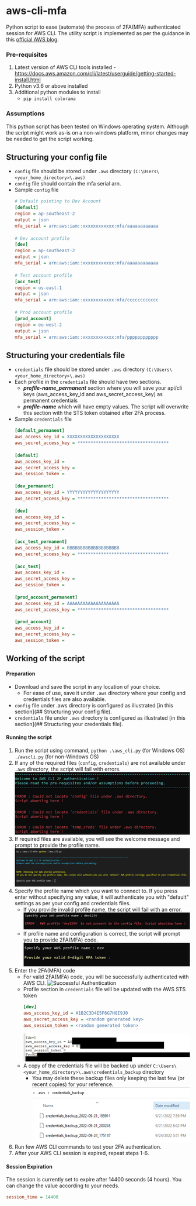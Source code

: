 # aws-cli-mfa
Python script to ease (automate) the process of 2FA(MFA) authenticated session for AWS CLI. The utility script is implemented as per the guidance in this [official AWS blog](https://aws.amazon.com/premiumsupport/knowledge-center/authenticate-mfa-cli).


### Pre-requisites
  1. Latest version of AWS CLI tools installed - https://docs.aws.amazon.com/cli/latest/userguide/getting-started-install.html
  2. Python v3.6 or above installed
  3. Additional python modules to install
     - `pip install colorama`


### Assumptions
This python script has been tested on Windows operating system. Although the script might work as-is on a non-windows platform, minor changes may be needed to get the script working.


## Structuring your config file
  - ```config``` file should be stored under ```.aws``` directory ```(C:\Users\<your_home_directory>\.aws)```
  - ```config``` file should contain the mfa serial arn.
  - Sample ```config``` file
    ```ini
    # Default pointing to Dev Account
    [default]
    region = ap-southeast-2
    output = json
    mfa_serial = arn:aws:iam::xxxxxxxxxxxx:mfa/aaaaaaaaaaaa

    # Dev account profile
    [dev]
    region = ap-southeast-2
    output = json
    mfa_serial = arn:aws:iam::xxxxxxxxxxxx:mfa/aaaaaaaaaaaa

    # Test account profile
    [acc_test]
    region = us-east-1
    output = json
    mfa_serial = arn:aws:iam::xxxxxxxxxxxx:mfa/cccccccccccc

    # Prod account profile
    [prod_account]
    region = eu-west-2
    output = json
    mfa_serial = arn:aws:iam::xxxxxxxxxxxx:mfa/pppppppppppp
    ```


## Structuring your credentials file
  - ```credentials``` file should be stored under ```.aws``` directory ```(C:\Users\<your_home_directory>\.aws)```
  - Each profile in the ```credentials``` file should have two sections.
    - **_profile-name_permanent_** section where you will save your api/cli keys (aws_access_key_id and aws_secret_access_key) as permanent credentials
    - **_profile-name_** which will have empty values. The script will overwrite this section with the STS token obtained after 2FA process.
  - Sample ```credentials``` file
    ```ini
    [default_permanent]
    aws_access_key_id = XXXXXXXXXXXXXXXXXXXX
    aws_secret_access_key = ***********************************

    [default]
    aws_access_key_id = 
    aws_secret_access_key = 
    aws_session_token = 

    [dev_permanent]
    aws_access_key_id = YYYYYYYYYYYYYYYYYYYY
    aws_secret_access_key = ***********************************

    [dev]
    aws_access_key_id = 
    aws_secret_access_key = 
    aws_session_token = 

    [acc_test_permanent]
    aws_access_key_id = BBBBBBBBBBBBBBBBBBBB
    aws_secret_access_key = ***********************************

    [acc_test]
    aws_access_key_id = 
    aws_secret_access_key = 
    aws_session_token = 

    [prod_account_permanent]
    aws_access_key_id = AAAAAAAAAAAAAAAAAAAA
    aws_secret_access_key = ***********************************

    [prod_account]
    aws_access_key_id = 
    aws_secret_access_key = 
    aws_session_token = 
    ```


## Working of the script

#### Preparation
  - Download and save the script in any location of your choice.
    - For ease of use, save it under ```.aws``` directory where your config and credentials files are also available.
  - ```config``` file under .aws directory is configured as illustrated [in this section](## Structuring your config file).
  - ```credentials``` file under ```.aws``` directory is configured as illustrated [in this section](## Structuring your credentials file).

#### Running the script
01. Run the script using command,
    ```python .\aws_cli.py``` (for Windows OS)
    ```./awscli.py``` (for non-Windows OS)
02. If any of the required files (```config```, ```credentials```) are not available under ```.aws``` directory, the script will fail with errors.
    ![Config and Credentials files missing](https://github.com/huvcodes/images-ss/blob/main/aws-cli-mfa/file_missing_errors.png)
03. If required files are available, you will see the welcome message and prompt to provide the profile name.
    ![Welcome message](https://github.com/huvcodes/images-ss/blob/main/aws-cli-mfa/welcome_screen.png)
04. Specify the profile name which you want to connect to. If you press enter without specifying any value, it will authenticate you with "default" settings as per your config and credentials files.
    - If you provide invalid profile name, the script will fail with an error.
      ![Invalid Profile Name](https://github.com/huvcodes/images-ss/blob/main/aws-cli-mfa/invalid_profile_name.png)
    - If profile name and configuration is correct, the script will prompt you to provide 2FA(MFA) code.
      ![Valid Profile Name](https://github.com/huvcodes/images-ss/blob/main/aws-cli-mfa/valid_profile_name.png)
05. Enter the 2FA(MFA) code
    - For valid 2FA(MFA) code, you will be successfully authenticated with AWS CLI.
      ![Successful Authentication](https://github.com/huvcodes/images-ss/blob/main/aws-cli-mfa/successfuk_authentication.png)
    - Profile section in ```credentials``` file will be updated with the AWS STS token
      ```ini
      [dev]
      aws_access_key_id = A1B2C3D4E5F6G7H8I9J0
      aws_secret_access_key = <random generated key>
      aws_session_token = <random generated token>
      ```
      ![STS Token](https://github.com/huvcodes/images-ss/blob/main/aws-cli-mfa/sts_token.png)
    - A copy of the credentials file will be backed up under ```C:\Users\<your_home_directory>\.aws\credentials_backup``` directory
      - You may delete these backup files only keeping the last few (or recent copies) for your reference.
      ![Credentials Backup](https://github.com/huvcodes/images-ss/blob/main/aws-cli-mfa/credentials_backup.png)
06. Run few AWS CLI commands to test your 2FA authentication.
07. After your AWS CLI session is expired, repeat steps 1-6.


#### Session Expiration
The session is currently set to expire after 14400 seconds (4 hours). You can change the value according to your needs.

```ini
session_time = 14400
```



